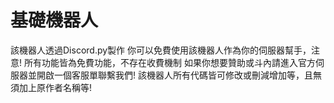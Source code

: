 # 基礎機器人
該機器人透過Discord.py製作
你可以免費使用該機器人作為你的伺服器幫手，注意! 所有功能皆為免費功能，不存在收費機制
如果你想要贊助或斗內請進入官方伺服器並開啟一個客服單聯繫我們!
該機器人所有代碼皆可修改或刪減增加等，且無須加上原作者名稱等!
